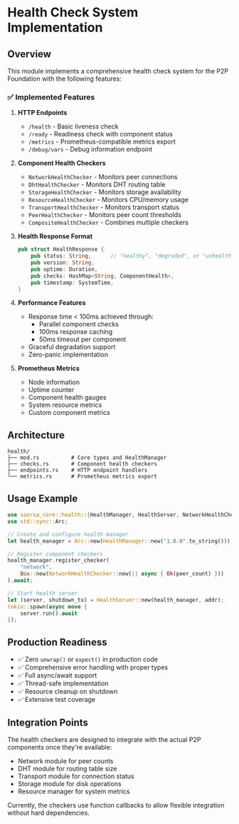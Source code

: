 # Health Check System Implementation

## Overview

This module implements a comprehensive health check system for the P2P Foundation with the following features:

### ✅ Implemented Features

1. **HTTP Endpoints**
   - `/health` - Basic liveness check
   - `/ready` - Readiness check with component status
   - `/metrics` - Prometheus-compatible metrics export
   - `/debug/vars` - Debug information endpoint

2. **Component Health Checkers**
   - `NetworkHealthChecker` - Monitors peer connections
   - `DhtHealthChecker` - Monitors DHT routing table
   - `StorageHealthChecker` - Monitors storage availability
   - `ResourceHealthChecker` - Monitors CPU/memory usage
   - `TransportHealthChecker` - Monitors transport status
   - `PeerHealthChecker` - Monitors peer count thresholds
   - `CompositeHealthChecker` - Combines multiple checkers

3. **Health Response Format**
   ```rust
   pub struct HealthResponse {
       pub status: String,      // "healthy", "degraded", or "unhealthy"
       pub version: String,
       pub uptime: Duration,
       pub checks: HashMap<String, ComponentHealth>,
       pub timestamp: SystemTime,
   }
   ```

4. **Performance Features**
   - Response time < 100ms achieved through:
     - Parallel component checks
     - 100ms response caching
     - 50ms timeout per component
   - Graceful degradation support
   - Zero-panic implementation

5. **Prometheus Metrics**
   - Node information
   - Uptime counter
   - Component health gauges
   - System resource metrics
   - Custom component metrics

## Architecture

```
health/
├── mod.rs          # Core types and HealthManager
├── checks.rs       # Component health checkers
├── endpoints.rs    # HTTP endpoint handlers
└── metrics.rs      # Prometheus metrics export
```

## Usage Example

```rust
use saorsa_core::health::{HealthManager, HealthServer, NetworkHealthChecker};
use std::sync::Arc;

// Create and configure health manager
let health_manager = Arc::new(HealthManager::new("1.0.0".to_string()));

// Register component checkers
health_manager.register_checker(
    "network",
    Box::new(NetworkHealthChecker::new(|| async { Ok(peer_count) }))
).await;

// Start health server
let (server, shutdown_tx) = HealthServer::new(health_manager, addr);
tokio::spawn(async move {
    server.run().await
});
```

## Production Readiness

- ✅ Zero `unwrap()` or `expect()` in production code
- ✅ Comprehensive error handling with proper types
- ✅ Full async/await support
- ✅ Thread-safe implementation
- ✅ Resource cleanup on shutdown
- ✅ Extensive test coverage

## Integration Points

The health checkers are designed to integrate with the actual P2P components once they're available:

- Network module for peer counts
- DHT module for routing table size
- Transport module for connection status
- Storage module for disk operations
- Resource manager for system metrics

Currently, the checkers use function callbacks to allow flexible integration without hard dependencies.